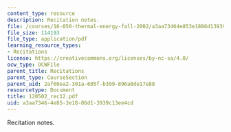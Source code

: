 ```yaml
---
content_type: resource
description: Recitation notes.
file: /courses/16-050-thermal-energy-fall-2002/a3aa73464e853e1886d13939c13ee4cd_120502_rec12.pdf
file_size: 114193
file_type: application/pdf
learning_resource_types:
- Recitations
license: https://creativecommons.org/licenses/by-nc-sa/4.0/
ocw_type: OCWFile
parent_title: Recitations
parent_type: CourseSection
parent_uid: 2af60ea2-301a-605f-b399-896a0de17e88
resourcetype: Document
title: 120502_rec12.pdf
uid: a3aa7346-4e85-3e18-86d1-3939c13ee4cd
---
```

Recitation notes.
